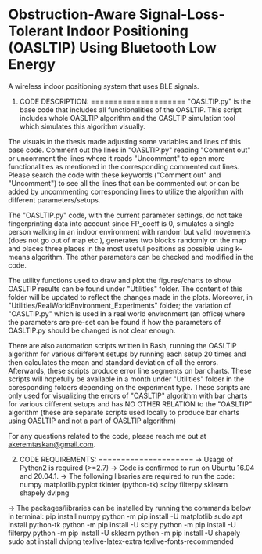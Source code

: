 # Obstruction-Aware Signal-Loss-Tolerant Indoor Positioning (OASLTIP) Using Bluetooth Low Energy 
A wireless indoor positioning system that uses BLE signals.

1) CODE DESCRIPTION:
=====================
"OASLTIP.py" is the base code that includes all functionalities of the OASLTIP. This script includes whole OASLTIP algorithm and the OASLTIP simulation tool which simulates this algorithm visually. 

The visuals in the thesis made adjusting some variables and lines of this base code.
Comment out the lines in "OASLTIP.py" reading "Comment out" or uncomment the lines where it reads "Uncomment" to open more functionalities as mentioned in the corresponding commented out lines. Please search the code with these keywords ("Comment out" and "Uncomment") to see all the lines that can be commented out or can be added by uncommenting corresponding lines to utilize the algorithm with different parameters/setups.

The "OASLTIP.py" code, with the current parameter settings, do not take fingerprinting data into account since FP_coeff is 0, simulates a single person walking in an indoor environment with random but valid movements (does not go out of map etc.), generates two blocks randomly on the map and places three places in the most useful positions as possible using k-means algorithm. The other parameters can be checked and modified in the code.

The utility functions used to draw and plot the figures/charts to show OASLTIP results can be found under "Utilities" folder. The content of this folder will be updated to reflect the changes made in the plots.
Moreover, in "Utilities/RealWorldEnvironment_Experiments" folder; the variation of "OASLTIP.py" which is used in a real world environment (an office) where the parameters are pre-set can be found if how the parameters of OASLTIP.py should be changed is not clear enough.

There are also automation scripts written in Bash, running the OASLTIP algorithm for various different setups by running each setup 20 times and then calculates the mean and standard deviation of all the errors. Afterwards, these scripts produce error line segments on bar charts. These scripts will hopefully be available in a month under "Utilities" folder in the coresponding folders depending on the experiment type. These scripts are only used for visualizing the errors of "OASLTIP" algorithm with bar charts for various different setups and has NO OTHER RELATION to the "OASLTIP" algorithm (these are separate scripts used locally to produce bar charts using OASLTIP and not a part of OASLTIP algorithm)

For any questions related to the code, please reach me out at akeremtaskan@gmail.com.

2) CODE REQUIREMENTS:
=====================
-> Usage of Python2 is required (>=2.7)
-> Code is confirmed to run on Ubuntu 16.04 and 20.04.1.
-> The following libraries are required to run the code: 
numpy
matplotlib.pyplot
tkinter (python-tk)
scipy
filterpy
sklearn
shapely
dvipng

-> The packages/libraries can be installed by running the commands below in terminal:
pip install numpy
python -m pip install -U matplotlib
sudo apt install python-tk
python -m pip install -U scipy
python -m pip install -U filterpy
python -m pip install -U sklearn
python -m pip install -U shapely
sudo apt install dvipng texlive-latex-extra texlive-fonts-recommended

